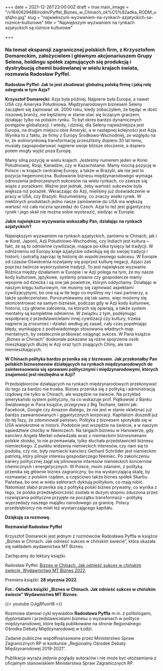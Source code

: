 +++
date = 2021-12-26T23:00:00Z
draft = true
main_image = "/v1640629488/rodm/Pyffel_Biznes_w_Chinach_ok%C5%82adka_RODM_uqfqho.jpg"
slug = "najwiekszym-wyzwaniem-na-rynkach-azjatyckich-sa-roznice-kulturowe"
title = "Największym wyzwaniem na rynkach azjatyckich są różnice kulturowe"

+++
### **Na temat ekspansji zagranicznej polskich firm, z Krzysztofem Domareckim, założycielem i głównym akcjonariuszem Grupy Selena, holdingu spółek zajmujących się produkcją i dystrybucją chemii budowlanej w wielu krajach świata, rozmawia Radosław Pyffel.**

**Radosław Pyffel: Jak to jest zbudować globalną polską firmę i jaką rolę odegrała w tym Azja?**

**Krzysztof Domarecki:** Azja była później. Najpierw była Europa, a nawet USA czy Ameryka Południowa. Międzynarodowym biznesem Seleny zacząłem się zajmować ok. 2000 roku, kiedy zobaczyłem, że będąc w dość niszowej branży, nie będziemy w stanie stać się liczącym graczem, działając tylko na polskim rynku. To był okres bardzo dynamicznych postępów globalizacji. I wtedy, i dzisiaj, dla Seleny najważniejsza jest Europa, na drugim miejscu obie Ameryki, a w następnej kolejności jest Azja. Wynika to z faktu, że firmy z Europy Środkowo-Wschodniej, ze względu na to, że wolnorynkową transformację przeszliśmy dopiero 30 lat temu, musiały zagospodarować najpierw swoje bliższe otoczenie, a dopiero potem mogły wyjść poza Europę.

Mamy silną pozycję w wielu krajach. Jesteśmy numerem jeden w Korei Południowej, Rosji, Kanadzie, czy w Kazachstanie. Mamy mocną pozycję w Polsce i w krajach centralnej Europy, a także w Brazylii, ale nie jest to pozycja hegemoniczna. Budowanie biznesu międzynarodowego wymaga odnoszenia jednoczesnych sukcesów na wielu rynkach, co zawsze się wiąże z porażkami. Ważne jest jednak, żeby wartość sukcesów była większa niż porażek. Wkraczając do Azji, mieliśmy już doświadczenie w pracy w USA, czy Brazylii. Rozumieliśmy, co znaczy wielki rynek. W niektórych produktach jedno nasze zamówienie do USA ma większą wartość niż cała roczna sprzedaż do Czech. Azja to też jest gigantyczny rynek i jego skali nie można sobie wyobrazić, siedząc w Europie.

**Jakie największe wyzywania wskazałby Pan, działając na rynkach azjatyckich?**

Największym wyzwaniem na rynkach azjatyckich, zarówno w Chinach, jak i w Korei, Japonii, Azji Południowo-Wschodniej, czy Indiach jest kultura – fakt, że są to odmienne cywilizacje, mające po kilka tysięcy lat tradycji. W odróżnieniu od Europy kraje azjatyckie odwołują się do swojej tradycji i historii, i potrafią zaprząc tę historię do współczesnego sukcesu. W Europie od czasów Oświecenia rozwijamy się poprzez kulturę negacji, Azjaci zaś poprzez twórcze wykorzystanie tradycji. To jest największe wyzwanie. Różnica między działaniem w Europie i w Azji polega na tym, że my nasze kody kulturowe, językowe, systemy prawne czy gospodarcze mamy wpojone od dziecka i są one jak powietrze, którym oddychamy. Działając w naszym kręgu kulturowym, nie musimy się zajmować aspektami cywilizacyjnymi, bo one są w tle tego co myślimy my i nasi partnerzy, a także społeczeństwo. Porozumiewamy się tak samo, więc możemy się skoncentrować na samym biznesie, podczas gdy w Azji kody kulturowe, historia, czy główne założenia, na których się opierają, a także system mentalny są kompletnie odmienne. W związku z tym, podejmując współpracę z przedstawicielami innej cywilizacji czy kultury, trzeba najpierw ją zrozumieć i działać według jej zasad, cały czas popełniając błędy, wynikające z podświadomego stosowania władnych map mentalnych, by ostatecznie próbować osiągnąć sukces. W Pana książce „Biznes w Chinach” doskonale pokazane są różne spojrzenia osób mieszkających dłużej w Azji oraz tych znających Chiny, ale tam niemieszkających.

**W Chinach polityka bardzo przenika się z biznesem. Jak przekonałby Pan polskich biznesmenów działających na rynkach międzynarodowych do zainteresowania się sprawami politycznymi i międzynarodowymi, których znajomość jest niezbędna w Azji?**

Przedsiębiorców działających na rynkach międzynarodowych przekonywać do tego za bardzo nie trzeba. Biznes przenika się z polityką i administracją rządową nie tylko w Chinach, ale wszędzie na świecie. Na przykład amerykański system polityczny, na co wskazuje prof. Piątkowski z Banku Światowego w Pana książce, przegrywa z Big Techami, takimi jak: Facebook, Google czy Amazon dlatego, że nie jest w stanie okiełznać już bardzo zaawansowanych i gigantycznych korporacji. Kapitalizm doszedł już do tej fazy, że zdominował państwo. Polityka z biznesem spotykała się w USA wielokrotnie w historii. Podobnie jest wszędzie na świecie, a w naszym sąsiedztwie choćby w Niemczech. Na targach biznesu w Hanowerze, gdy kanclerz Angela Merkel odwiedzała wraz z niemieckimi biznesmenami polskie stoisko, to nie przemawiała, tylko słuchała przedstawicieli biznesu niemieckiego. Z punktu widzenia niemieckich interesów, czy nam się to podoba, czy nie, były niemiecki kanclerz Gerhard Schröder jest niemieckim patriotą, który pilnuje interesu gospodarczego Niemiec. Po zakończeniu kariery politycznej zajął się pilnowanie interesów niemieckich koncernów chemicznych i energetycznych. W Polsce, moim zdaniem, z polityką przenika się głównie biznes zagraniczny, bo ma wystarczającą skalę, by rozmawiać z polskim rządem, a częściowo także biznes spółek Skarbu Państwa, bo one w wielu sektorach dyktują politykom, co mają robić. Natomiast słabo przenika się z polityką polski biznes prywatny, co wynika z tego, że polska przedsiębiorczość została w dużym stopniu zduszona przez rozwiązania polityczne przyjęte na początku transformacji – politykę wyprzedaży naszego majątku narodowego za granicę. Polscy przedsiębiorcy nie mieli też wystarczającego kapitału.

**Dziękuję za rozmowę.**

**Rozmawiał Radosław Pyffel**

Krzysztof Domarecki jest jednym z rozmówców Radosława Pyffla w książce „Biznes w Chinach. Jak odnieść sukces w chińskim świecie”, która ukazała się nakładem wydawnictwa MT Biznes.

Zachęcamy do lektury książki.

Radosław Pyffel: [Biznes w Chinach. Jak odnieść sukces w chińskim świecie, Wydawnictwo MT Biznes 2022](https://bizneswchinach.pl/ "https://bizneswchinach.pl/").

Premiera książki: **28 stycznia 2022**.

**Fot.: Okładka książki „Biznes w Chinach. Jak odnieść sukces w chińskim świecie” Wydawnictwa MT Biznes**.

{{< youtube OJgj8fuort8 >}}

Rozmowa stanowi cykl wywiadów **Radosława Pyffla** m.in. z politologami, dyplomatami i przedstawicielami biznesu o wyzwaniach w polityce międzynarodowej, które będą publikowane na stronie Regionalnego Ośrodka Debaty Międzynarodowej w Łodzi.

Zadanie publiczne współfinansowane przez Ministerstwo Spraw Zagranicznych RP w konkursie „Regionalny Ośrodek Debaty Międzynarodowej 2019-2021”.

Publikacja wyraża jedynie poglądy autora/ów i nie może być utożsamiana z oficjalnym stanowiskiem Ministerstwa Spraw Zagranicznych RP.